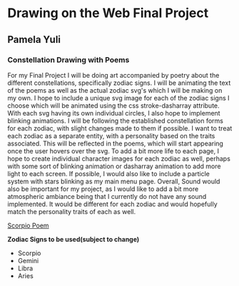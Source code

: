 # Drawing on the Web Final Project
## Pamela Yuli
### Constellation Drawing with Poems

For my Final Project I will be doing art accompanied by poetry about the different constellations, specifically zodiac signs. I will be animating the text of the poems as well as the actual zodiac svg's which I will be making on my own. I hope to include a unique svg image for each of the zodiac signs I choose which will be animated using the css stroke-dasharray attribute. With each svg having its own individual circles, I also hope to implement blinking animations. I will be following the established constellation forms for each zodiac, with slight changes made to them if possible. I want to treat each zodiac as a separate entity, with a personality based on the traits associated. This will be reflected in the poems, which will start appearing once the user hovers over the svg. To add a bit more life to each page, I hope to create individual character images for each zodiac as well, perhaps with some sort of blinking animation or dasharray animation to add more light to each screen. If possible, I would also like to include a particle system with stars blinking as my main menu page. Overall, Sound would also be important for my project, as I would like to add a bit more atmospheric ambiance being that I currently do not have any sound implemented. It would be different for each zodiac and would hopefully match the personality traits of each as well.

<!-- To link to a page -->
[Scorpio Poem](scorpio.html)


**Zodiac Signs to be used(subject to change)**


* Scorpio
* Gemini
* Libra
* Aries


